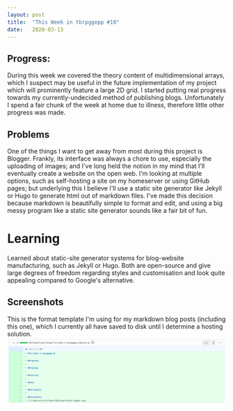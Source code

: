 ```yaml
---
layout: post
title:  "This Week in tbrpggepp #10"
date:   2020-03-13
---
```


## Progress:
During this week we covered the theory content of multidimensional arrays, which I suspect may be useful in the future implementation of my project which will prominently feature a large 2D grid. I started putting real progress towards my currently-undecided method of publishing blogs. Unfortunately I spend a fair chunk of the week at home due to illness, therefore little other progress was made.
## Problems
One of the things I want to get away from most during this project is Blogger. Frankly, its interface was always a chore to use, especially the uploading of images; and I've long held the notion in my mind that I'll eventually create a website on the open web. I'm looking at multiple options, such as self-hosting a site on my homeserver or using GitHub pages; but underlying this I believe I'll use a static site generator like Jekyll or Hugo to generate html out of markdown files. I've made this decision because markdown is beautifully simple to format and edit, and using a big messy program like a static site generator sounds like a fair bit of fun.
# Learning
Learned about static-site generator systems for blog-website manufacturing, such as Jekyll or Hugo. Both are open-source and give large degrees of freedom regarding styles and customisation and look quite appealing compared to Google's alternative.

## Screenshots
This is the format template I'm using for my markdown blog posts (including this one), which I currently all have saved to disk until I determine a hosting solution.
![Blog Post Markdown Format](/assets/blogpost.png)
